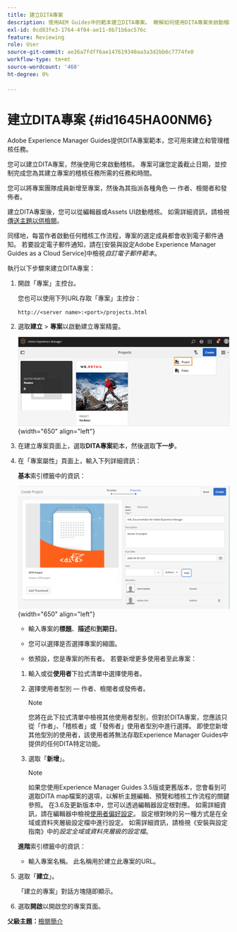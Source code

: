 ```yaml
---
title: 建立DITA專案
description: 使用AEM Guides中的範本建立DITA專案。 瞭解如何使用DITA專案來啟動稽核。
exl-id: 0cd83fe3-1764-4f04-ae11-0b71b6ac576c
feature: Reviewing
role: User
source-git-commit: ae36a7fdff6ae147619340aa3a3d2bb6c7774fe0
workflow-type: tm+mt
source-wordcount: '468'
ht-degree: 0%

---
```


# 建立DITA專案 {#id1645HA00NM6}

Adobe Experience Manager Guides提供DITA專案範本，您可用來建立和管理稽核任務。

您可以建立DITA專案，然後使用它來啟動稽核。 專案可讓您定義截止日期，並控制完成您為其建立專案的稽核任務所需的任務和時間。

您可以將專案團隊成員新增至專案，然後為其指派各種角色 — 作者、檢閱者和發佈者。

建立DITA專案後，您可以從編輯器或Assets UI啟動稽核。 如需詳細資訊，請檢視[傳送主題以供檢閱](review-send-topics-for-review.md#)。

同樣地，每當作者啟動任何稽核工作流程，專案的選定成員都會收到電子郵件通知。 若要設定電子郵件通知，請在[安裝與設定Adobe Experience Manager Guides as a Cloud Service]中檢視&#x200B;*自訂電子郵件範本*。

執行以下步驟來建立DITA專案：

1. 開啟「專案」主控台。

   您也可以使用下列URL存取「專案」主控台：

   ```http
   http://<server name>:<port>/projects.html
   ```

1. 選取&#x200B;**建立** \> **專案**&#x200B;以啟動建立專案精靈。

   ![](images/project-console-63.png){width="650" align="left"}

1. 在建立專案頁面上，選取&#x200B;**DITA專案**&#x200B;範本，然後選取&#x200B;**下一步**。

1. 在「專案屬性」頁面上，輸入下列詳細資訊：

   **基本**&#x200B;索引標籤中的資訊：

   ![](images/create-project.png){width="650" align="left"}

   - 輸入專案的&#x200B;**標題**、**描述**&#x200B;和&#x200B;**到期日**。

   - 您可以選擇是否選擇專案的縮圖。

   - 依預設，您是專案的所有者。 若要新增更多使用者至此專案：

   1. 輸入或從&#x200B;**使用者**&#x200B;下拉式清單中選擇使用者。

   1. 選擇使用者型別 — 作者、檢閱者或發佈者。

      >[!NOTE]
      >
      >您將在此下拉式清單中檢視其他使用者型別，但對於DITA專案，您應該只從「作者」、「稽核者」或「發佈者」使用者型別中進行選擇。 即使您新增其他型別的使用者，該使用者將無法存取Experience Manager Guides中提供的任何DITA特定功能。

   1. 選取「**新增**」。

      >[!NOTE]
      >
      >如果您使用Experience Manager Guides 3.5版或更舊版本，您會看到可選取DITA map檔案的選項，以解析主題編輯、預覽和稽核工作流程的關鍵參照。 在3.6及更新版本中，您可以透過編輯器設定根對應。 如需詳細資訊，請在編輯器中檢視[使用者偏好設定](web-editor-features.md#id2087G0P40SB)。 設定根對映的另一種方式是在全域或資料夾層級設定檔中進行設定。 如需詳細資訊，請檢視《安裝與設定指南》中的&#x200B;*設定全域或資料夾層級的設定檔*。

   **進階**&#x200B;索引標籤中的資訊：

   - 輸入專案名稱。 此名稱用於建立此專案的URL。

1. 選取「**建立**」。

   「建立的專案」對話方塊隨即顯示。

1. 選取&#x200B;**開啟**&#x200B;以開啟您的專案頁面。


**父級主題：**[&#x200B;檢閱簡介](review.md)
